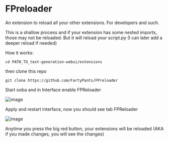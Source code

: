 # FPreloader

An extension to reload all your other extensions. For developers and such.

This is a shallow process and if your extension has some nested imports, those may not be reloaded. But it will reload your script.py
(I can later add a deeper reload if needed)

How it works:
```
cd PATH_TO_text-generation-webui/extensions
```
then clone this repo
```
git clone https://github.com/FartyPants/FPreloader
```

Start ooba and in Interface enable FPReloader

![image](https://github.com/FartyPants/FPreloader/assets/23346289/2389911c-15e2-475f-89e5-3f36f7008610)

Apply and restart interface, now you should see tab FPReloader

![image](https://github.com/FartyPants/FPreloader/assets/23346289/133c7b9c-203d-4448-a542-7fa11408de4b)

Anytime you press the big red button, your extensions will be reloaded (AKA if you made changes, you will see the changes)

